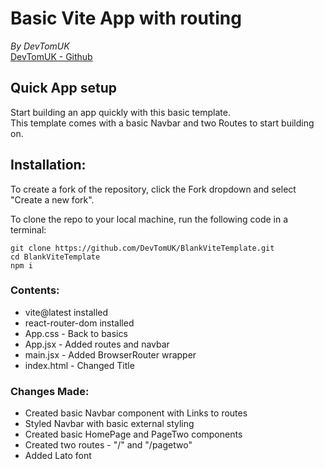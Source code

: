 # Basic Vite App with routing
*By DevTomUK*  
[DevTomUK - Github](https://github.com/DevTomUK/BlankViteTemplate)

## Quick App setup

Start building an app quickly with this basic template.  
This template comes with a basic Navbar and two Routes to start building on.  

## Installation:

To create a fork of the repository, click the Fork dropdown and select "Create a new fork".  

To clone the repo to your local machine, run the following code in a terminal:  

    git clone https://github.com/DevTomUK/BlankViteTemplate.git
    cd BlankViteTemplate
    npm i

### Contents:

- vite@latest installed
- react-router-dom installed
- App.css - Back to basics
- App.jsx - Added routes and navbar
- main.jsx - Added BrowserRouter wrapper
- index.html - Changed Title

### Changes Made:

- Created basic Navbar component with Links to routes
- Styled Navbar with basic external styling
- Created basic HomePage and PageTwo components
- Created two routes - "/" and "/pagetwo"
- Added Lato font